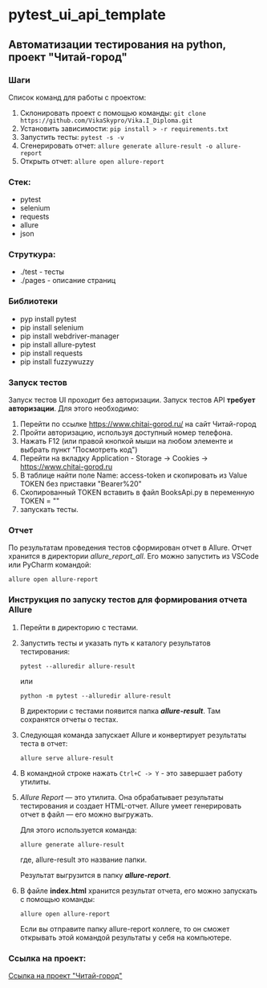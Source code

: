 # pytest_ui_api_template

## Автоматизации тестирования на python, проект "Читай-город"

### Шаги
Список команд для работы с проектом:
1. Склонировать проект с помощью команды: ```git clone https://github.com/VikaSkypro/Vika.I_Diploma.git```
2. Установить зависимости: ```pip install > -r requirements.txt```
3. Запустить тесты: ```pytest -s -v```
4. Сгенерировать отчет: ```allure generate allure-result -o allure-report```
5. Открыть отчет: ```allure open allure-report```

### Стек:
- pytest
- selenium
- requests
- allure
- json

### Струткура:
- ./test - тесты 
- ./pages - описание страниц

### Библиотеки
- pyp install pytest
- pip install selenium
- pip install webdriver-manager
- pip install allure-pytest
- pip install requests
- pip install fuzzywuzzy

### Запуск тестов
Запуск тестов UI проходит без авторизации.
Запуск тестов API __требует авторизации__. Для этого необходимо:
1. Перейти по ссылке https://www.chitai-gorod.ru/ на сайт Читай-город
2. Пройти авторизацию, используя доступный номер телефона.
3. Нажать F12 (или правой кнопкой мыши на любом элементе и выбрать пункт "Посмотреть код")
4. Перейти на вкладку Application - Storage -> Cookies -> https://www.chitai-gorod.ru
5. В таблице найти поле Name: access-token и скопировать из Value TOKEN без приставки "Bearer%20"
6. Скопированный TOKEN вставить в файл BooksApi.py в переменную TOKEN = ""
7. запускать тесты.

### Отчет
По результатам проведения тестов сформирован отчет в Allure. Отчет хранится в директории _allure_report_all_.
Его можно запустить из VSCode или PyCharm командой:
```
allure open allure-report
```

### Инструкция по запуску тестов для формирования отчета Allure
1. Перейти в директорию с тестами.
2. Запустить тесты и указать путь к каталогу результатов тестирования:
   ```
   pytest --alluredir allure-result
   ```
   или
   ```
   python -m pytest --alluredir allure-result
   ```
   В директории с тестами появится папка ***allure-result***. Там сохранятся отчеты о тестах.
3. Следующая команда запускает Allure и конвертирует результаты теста в отчет:
   ```
   allure serve allure-result
   ```
   
4. В командной строке нажать ```Ctrl+C -> Y``` - это завершает работу утилиты.
5. _Allure Report_ — это утилита. Она обрабатывает результаты тестирования и создает HTML-отчет.
   Allure умеет генерировать отчет в файл — его можно выгружать. 

   Для этого используется команда:
   ```
   allure generate allure-result 
   ```
   где, allure-result это название папки.

   Результат выгрузится в папку ***allure-report***.
6. В файле __index.html__ хранится результат отчета, его можно запускать с помощью команды:
   ```
   allure open allure-report
   ```
   Если вы отправите папку allure-report коллеге, то он сможет открывать этой командой результаты у себя на компьютере.

### Ссылка на проект:
[Ссылка на проект "Читай-город"](https://vikaskypro.yonote.ru/share/9c5eaf76-514d-45aa-bf1c-e2c26514abc6)